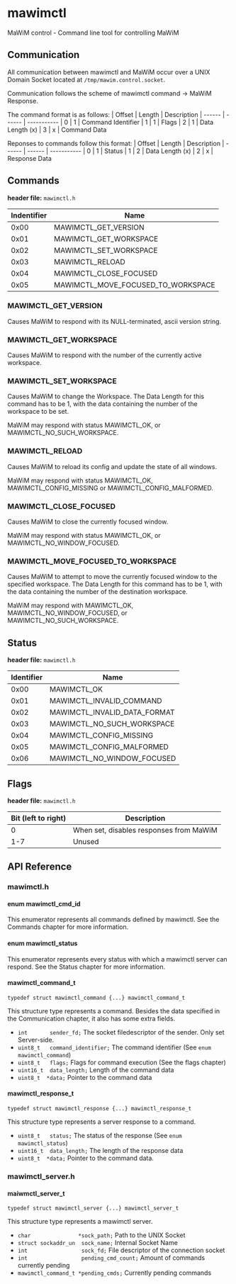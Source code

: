 # mawimctl
MaWiM control - Command line tool for controlling MaWiM

## Communication
All communication between mawimctl and MaWiM occur over a UNIX Domain Socket
located at `/tmp/mawim.control.socket`.

Communication follows the scheme of mawimctl command -> MaWiM Response.

The command format is as follows:
| Offset | Length | Description
| ------ | ------ | -----------
| 0      | 1      | Command Identifier
| 1      | 1      | Flags
| 2      | 1      | Data Length (x)
| 3      | x      | Command Data

Reponses to commands follow this format:
| Offset | Length | Description
| ------ | ------ | -----------
| 0      | 1      | Status
| 1      | 2      | Data Length (x)
| 2      | x      | Response Data

## Commands
**header file:** `mawimctl.h`

| Indentifier | Name
| ----------- | ----
| 0x00        | MAWIMCTL_GET_VERSION
| 0x01        | MAWIMCTL_GET_WORKSPACE
| 0x02        | MAWIMCTL_SET_WORKSPACE
| 0x03        | MAWIMCTL_RELOAD
| 0x04        | MAWIMCTL_CLOSE_FOCUSED
| 0x05        | MAWIMCTL_MOVE_FOCUSED_TO_WORKSPACE

### MAWIMCTL_GET_VERSION
Causes MaWiM to respond with its NULL-terminated, ascii version string.

### MAWIMCTL_GET_WORKSPACE
Causes MaWiM to respond with the number of the currently active workspace.

### MAWIMCTL_SET_WORKSPACE
Causes MaWiM to change the Workspace. The Data Length for this command has to be 1,
with the data containing the number of the workspace to be set.

MaWiM may respond with status MAWIMCTL_OK, or MAWIMCTL_NO_SUCH_WORKSPACE.

### MAWIMCTL_RELOAD
Causes MaWiM to reload its config and update the state of all windows.

MaWiM may respond with status MAWIMCTL_OK, MAWIMCTL_CONFIG_MISSING or MAWIMCTL_CONFIG_MALFORMED.

### MAWIMCTL_CLOSE_FOCUSED
Causes MaWiM to close the currently focused window.

MaWiM may respond with status MAWIMCTL_OK, or MAWIMCTL_NO_WINDOW_FOCUSED.

### MAWIMCTL_MOVE_FOCUSED_TO_WORKSPACE
Causes MaWiM to attempt to move the currently focused window to the specified workspace.
The Data Length for this command has to be 1, with the data containing the number of the destination workspace.

MaWiM may respond with MAWIMCTL_OK, MAWIMCTL_NO_WINDOW_FOCUSED, or MAWIMCTL_NO_SUCH_WORKSPACE.

## Status
**header file:** `mawimctl.h`

| Identifier | Name
| ---------- | ----
| 0x00       | MAWIMCTL_OK
| 0x01       | MAWIMCTL_INVALID_COMMAND
| 0x02       | MAWIMCTL_INVALID_DATA_FORMAT
| 0x03       | MAWIMCTL_NO_SUCH_WORKSPACE
| 0x04       | MAWIMCTL_CONFIG_MISSING
| 0x05       | MAWIMCTL_CONFIG_MALFORMED
| 0x06       | MAWIMCTL_NO_WINDOW_FOCUSED

## Flags
**header file:** `mawimctl.h`

| Bit (left to right) | Description
| ------------------- | -----------
| 0                   | When set, disables responses from MaWiM
| 1-7                 | Unused

## API Reference
### mawimctl.h
#### enum mawimctl_cmd_id
This enumerator represents all commands defined by mawimctl. See the Commands
chapter for more information.

#### enum mawimctl_status
This enumerator represents every status with which a mawimctl server can
respond. See the Status chapter for more information.

#### mawimctl_command_t
`typedef struct mawimctl_command {...} mawimctl_command_t`

This structure type represents a command. Besides the data specified in the
Communication chapter, it also has some extra fields.

* `int       sender_fd;` The socket filedescriptor of the sender. Only set Server-side.
* `uint8_t   command_identifier;` The command identifier (See `enum mawimctl_command`)
* `uint8_t   flags;` Flags for command execution (See the flags chapter)
* `uint16_t  data_length;` Length of the command data
* `uint8_t  *data;` Pointer to the command data

#### mawimctl_response_t
`typedef struct mawimctl_response {...} mawimctl_response_t`

This structure type represents a server response to a command.

* `uint8_t   status;` The status of the response (See `enum mawimctl_status`)
* `uint16_t  data_length;` The length of the response data
* `uint8_t  *data;` Pointer to the command data.

### mawimctl_server.h
#### maiwmctl_server_t
`typedef struct mawimctl_server {...} mawimctl_server_t`

This structure type represents a mawimctl server. 

* `char               *sock_path;` Path to the UNIX Socket
* `struct sockaddr_un  sock_name;` Internal Socket Name
* `int                 sock_fd;` File descriptor of the connection socket
* `int                 pending_cmd_count;` Amount of commands currently pending
* `mawimctl_command_t *pending_cmds;` Currently pending commands
